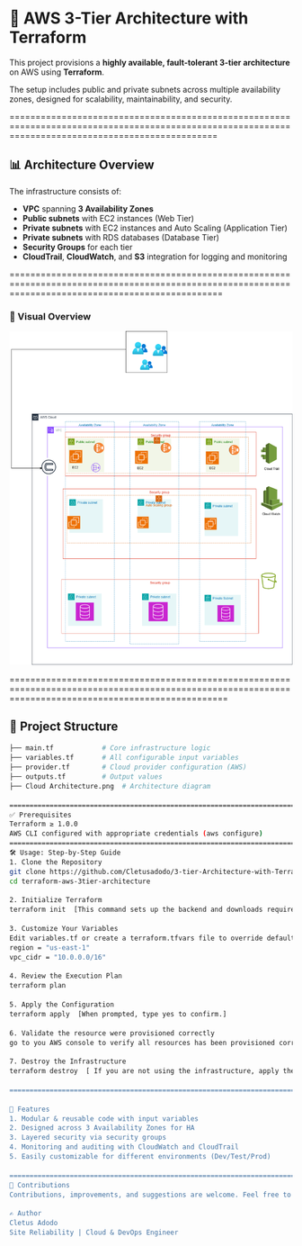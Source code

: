 # 🚀 AWS 3-Tier Architecture with Terraform

This project provisions a **highly available, fault-tolerant 3-tier architecture** on AWS using **Terraform**. 

The setup includes public and private subnets across multiple availability zones, designed for scalability, maintainability, and security.

====================================================================================================================================================

## 📊 Architecture Overview

The infrastructure consists of:

- **VPC** spanning **3 Availability Zones**
- **Public subnets** with EC2 instances (Web Tier)
- **Private subnets** with EC2 instances and Auto Scaling (Application Tier)
- **Private subnets** with RDS databases (Database Tier)
- **Security Groups** for each tier
- **CloudTrail**, **CloudWatch**, and **S3** integration for logging and monitoring

=====================================================================================================================================================

### 📌 Visual Overview

![Cloud Architecture](./Cloud%20Architecture.png)

======================================================================================================================================================

## 📁 Project Structure

```bash
├── main.tf            # Core infrastructure logic
├── variables.tf       # All configurable input variables
├── provider.tf        # Cloud provider configuration (AWS)
├── outputs.tf         # Output values
├── Cloud Architecture.png  # Architecture diagram

========================================================================================================================================================
✅ Prerequisites
Terraform ≥ 1.0.0
AWS CLI configured with appropriate credentials (aws configure)
========================================================================================================================================================
🛠️ Usage: Step-by-Step Guide
1. Clone the Repository
git clone https://github.com/Cletusadodo/3-tier-Architecture-with-Terraform.git
cd terraform-aws-3tier-architecture

2. Initialize Terraform
terraform init  [This command sets up the backend and downloads required provider plugins]

3. Customize Your Variables
Edit variables.tf or create a terraform.tfvars file to override default values. Example:
region = "us-east-1"
vpc_cidr = "10.0.0.0/16"

4. Review the Execution Plan
terraform plan

5. Apply the Configuration
terraform apply  [When prompted, type yes to confirm.]

6. Validate the resource were provisioned correctly
go to you AWS console to verify all resources has been provisioned correctly

7. Destroy the Infrastructure 
terraform destroy  [ If you are not using the infrastructure, apply the terraform destroy command so you don't incur bills]

=====================================================================================================================================================

🧰 Features
1. Modular & reusable code with input variables
2. Designed across 3 Availability Zones for HA
3. Layered security via security groups
4. Monitoring and auditing with CloudWatch and CloudTrail
5. Easily customizable for different environments (Dev/Test/Prod)

=======================================================================================================================================================
🙌 Contributions
Contributions, improvements, and suggestions are welcome. Feel free to fork and PR!

✍️ Author
Cletus Adodo
Site Reliability | Cloud & DevOps Engineer

